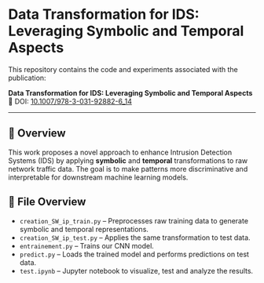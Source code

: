 # Data Transformation for IDS: Leveraging Symbolic and Temporal Aspects

This repository contains the code and experiments associated with the publication:

**Data Transformation for IDS: Leveraging Symbolic and Temporal Aspects**  
🔗 DOI: [10.1007/978-3-031-92882-6_14](https://doi.org/10.1007/978-3-031-92882-6_14)

---

## 🧠 Overview

This work proposes a novel approach to enhance Intrusion Detection Systems (IDS) by applying **symbolic** and **temporal** transformations to raw network traffic data. The goal is to make patterns more discriminative and interpretable for downstream machine learning models.


## 📁 File Overview

- `creation_SW_ip_train.py` – Preprocesses raw training data to generate symbolic and temporal representations.
- `creation_SW_ip_test.py` – Applies the same transformation to test data.
- `entrainement.py` – Trains our CNN model.
- `predict.py` – Loads the trained model and performs predictions on test data.
- `test.ipynb` – Jupyter notebook to visualize, test and analyze the results.
